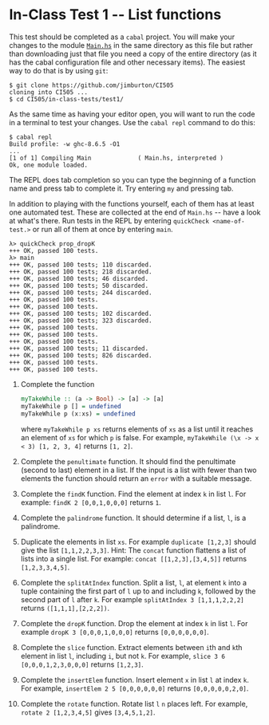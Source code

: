 # In-Class Test 1 -- List functions

This test should be completed as a `cabal` project. You will make
your changes to the module [`Main.hs`](Main.hs) in the same
directory as this file but rather than downloading just that file you
need a copy of the entire directory (as it has the cabal configuration file 
and other necessary items). The easiest way to do that is by using `git`:

```
$ git clone https://github.com/jimburton/CI505
cloning into CI505 ...
$ cd CI505/in-class-tests/test1/
```

As the same time as having your editor open,
you will want to run the code in a terminal to test your changes.  Use
the `cabal repl` command to do this:

```
$ cabal repl
Build profile: -w ghc-8.6.5 -O1
...
[1 of 1] Compiling Main             ( Main.hs, interpreted )
Ok, one module loaded.

```

The REPL does tab completion so you can type the beginning of a
function name and press tab to complete it. Try entering `my` and
pressing tab.

In addition to playing with the functions yourself, each of them has
at least one automated test. These are collected at the end of
`Main.hs` -- have a look at what's there. Run tests in the REPL by
entering `quickCheck <name-of-test.>` or run all of them at once by
entering `main`. 

```
λ> quickCheck prop_dropK
+++ OK, passed 100 tests.
λ> main
+++ OK, passed 100 tests; 110 discarded.
+++ OK, passed 100 tests; 218 discarded.
+++ OK, passed 100 tests; 46 discarded.
+++ OK, passed 100 tests; 50 discarded.
+++ OK, passed 100 tests; 244 discarded.
+++ OK, passed 100 tests.
+++ OK, passed 100 tests.
+++ OK, passed 100 tests; 102 discarded.
+++ OK, passed 100 tests; 323 discarded.
+++ OK, passed 100 tests.
+++ OK, passed 100 tests.
+++ OK, passed 100 tests.
+++ OK, passed 100 tests; 11 discarded.
+++ OK, passed 100 tests; 826 discarded.
+++ OK, passed 100 tests.
+++ OK, passed 100 tests.

```


1. Complete the function
   ```haskell
   myTakeWhile :: (a -> Bool) -> [a] -> [a]
   myTakeWhile p [] = undefined
   myTakeWhile p (x:xs) = undefined
   ```

   where `myTakeWhile p xs` returns elements of `xs` as a list until it
   reaches an element of `xs` for which `p` is false. For example,
   `myTakeWhile (\x -> x < 3) [1, 2, 3, 4]` returns `[1, 2]`.

2. Complete the `penultimate` function. It should find the penultimate
   (second to last) element in a list. If the input is a list with fewer than two elements
   the function should return an `error` with a suitable message.

3. Complete the `findK` function. Find the element at index `k` in list `l`. For example: `findK 2
[0,0,1,0,0,0]` returns `1`.

14. Complete the `palindrome` function. It should determine if a list, `l`, is a palindrome.

5. Duplicate the elements in list `xs`. For example `duplicate
[1,2,3]` should give the list `[1,1,2,2,3,3]`. Hint: The `concat`
function flattens a list of lists into a single list. For example:
`concat [[1,2,3],[3,4,5]]` returns `[1,2,3,3,4,5]`.

6. Complete the `splitAtIndex` function. Split a list, `l`, at element `k` into a tuple containing the first
part of `l` up to and including `k`, followed by the second part of
`l` after `k`. For example `splitAtIndex 3 [1,1,1,2,2,2]` returns
`([1,1,1],[2,2,2])`.

7. Complete the `dropK` function. Drop the element at index `k` in list `l`. For example `dropK 3
[0,0,0,1,0,0,0]` returns `[0,0,0,0,0,0]`.

8. Complete the `slice` function. Extract elements between `i`th and `k`th element in list `l`,
including `i`, but not `k`. For example, `slice 3 6
[0,0,0,1,2,3,0,0,0]` returns `[1,2,3]`.

9. Complete the `insertElem` function. Insert element `x` in list `l` at index `k`. For example,
`insertElem 2 5 [0,0,0,0,0,0]` returns `[0,0,0,0,0,2,0]`.

10. Complete the `rotate` function. Rotate list `l` `n` places left. For example, `rotate 2
[1,2,3,4,5]` gives `[3,4,5,1,2]`.
